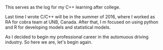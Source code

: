 This serves as the log for my C++ learning after college.

Last time I wrote C/C++ will be in the summer of 2016, where I worked as RA for cobra team at UNB, Canada. After that, I m focused on using python and R for developing models and statistical models.

As I decided to begin my professional career in the automuous driving industry. So here we are, let's begin again.

